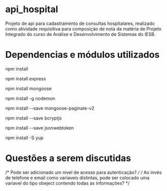 # api_hospital
Projeto de api para cadastramento de consultas hospitalares, realizado como atividade requisitiva para composição de nota da matéria de Projeto Integrado do curso de Análise e Desenvolvimento de Sistemas do IESB. 

# Dependencias e módulos utilizados
npm install

npm install express

npm install mongoose

npm install -g nodemon

npm install --save mongoose-paginate-v2

npm install --save bcryptjs

npm install --save jsonwebtoken

npm install -S yup

# Questões a serem discutidas 

/* Pode ser adicionado um nível de acesso para autenticação? */
/* Ao invés de telefone e email como  variaveis distintas, pode ser colocado uma variavel do tipo obeject contendo todas as informações? */
